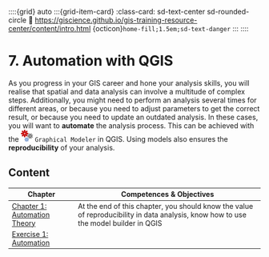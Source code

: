 ::::{grid} auto
:::{grid-item-card}
:class-card: sd-text-center sd-rounded-circle
:link: https://giscience.github.io/gis-training-resource-center/content/intro.html 
{octicon}`home-fill;1.5em;sd-text-danger`
:::
::::

# 7. Automation with QGIS

As you progress in your GIS career and hone your analysis skills, you will realise that spatial and data analysis can involve a multitude of complex steps. Additionally, you might need to perform an analysis several times for different areas, or because you need to adjust parameters to get the correct result, or because you need to update an outdated analysis. In these cases, you will want to __automate__ the analysis process. This can be achieved with the ![](/fig/processingModel.png) `Graphical Modeler` in QGIS. Using models also ensures the __reproducibility__ of your analysis. 

## Content

| __Chapter__ | __Competences & Objectives__ |
| ----------- | ---------------------------- |
| [Chapter 1: Automation Theory](/content/Module_7/en_qgis_automation_theory.md) | At the end of this chapter, you should know the value of reproducibility in data analysis, know how to use the model builder in QGIS |
| [Exercise 1: Automation](/content/Module_7/en_qgis_module_7_ex1.md) | | 


